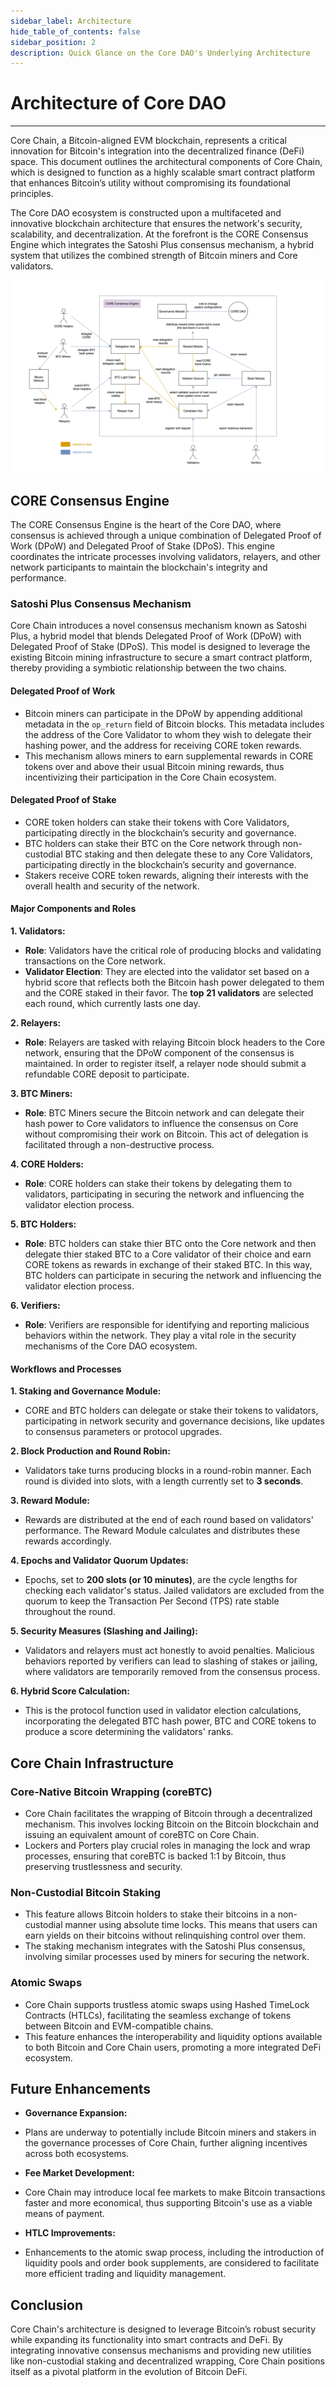 ```yaml
---
sidebar_label: Architecture
hide_table_of_contents: false
sidebar_position: 2
description: Quick Glance on the Core DAO's Underlying Architecture
---
```


# Architecture of Core DAO
---

Core Chain, a Bitcoin-aligned EVM blockchain, represents a critical innovation for Bitcoin's integration into the decentralized finance (DeFi) space. This document outlines the architectural components of Core Chain, which is designed to function as a highly scalable smart contract platform that enhances Bitcoin’s utility without compromising its foundational principles.

The Core DAO ecosystem is constructed upon a multifaceted and innovative blockchain architecture that ensures the network's security, scalability, and decentralization. At the forefront is the CORE Consensus Engine which integrates the Satoshi Plus consensus mechanism, a hybrid system that utilizes the combined strength of Bitcoin miners and Core validators.


![architecture](../../../static/img/architecture.png)

## CORE Consensus Engine
The CORE Consensus Engine is the heart of the Core DAO, where consensus is achieved through a unique combination of Delegated Proof of Work (DPoW) and Delegated Proof of Stake (DPoS). This engine coordinates the intricate processes involving validators, relayers, and other network participants to maintain the blockchain's integrity and performance.

### Satoshi Plus Consensus Mechanism

Core Chain introduces a novel consensus mechanism known as Satoshi Plus, a hybrid model that blends Delegated Proof of Work (DPoW) with Delegated Proof of Stake (DPoS). This model is designed to leverage the existing Bitcoin mining infrastructure to secure a smart contract platform, thereby providing a symbiotic relationship between the two chains.

#### Delegated Proof of Work
- Bitcoin miners can participate in the DPoW by appending additional metadata in the `op_return` field of Bitcoin blocks. This metadata includes the address of the Core Validator to whom they wish to delegate their hashing power, and the address for receiving CORE token rewards.
- This mechanism allows miners to earn supplemental rewards in CORE tokens over and above their usual Bitcoin mining rewards, thus incentivizing their participation in the Core Chain ecosystem.

#### Delegated Proof of Stake
- CORE token holders can stake their tokens with Core Validators, participating directly in the blockchain’s security and governance.
- BTC holders can stake their BTC on the Core network through non-custodial BTC staking and then delegate these to any Core Validators, participating directly in the blockchain’s security and governance.
- Stakers receive CORE token rewards, aligning their interests with the overall health and security of the network.

#### Major Components and Roles 

**1. Validators:**
   - **Role**: Validators have the critical role of producing blocks and validating transactions on the Core network.
   - **Validator Election**: They are elected into the validator set based on a hybrid score that reflects both the Bitcoin hash power delegated to them and the CORE staked in their favor. The **top 21 validators** are selected each round, which currently lasts one day.

**2. Relayers:**
   - **Role**: Relayers are tasked with relaying Bitcoin block headers to the Core network, ensuring that the DPoW component of the consensus is maintained. In order to register itself, a relayer node should submit a refundable CORE deposit to participate.

**3. BTC Miners:**
   - **Role**: BTC Miners secure the Bitcoin network and can delegate their hash power to Core validators to influence the consensus on Core without compromising their work on Bitcoin. This act of delegation is facilitated through a non-destructive process.

**4. CORE Holders:**
   - **Role**: CORE holders can stake their tokens by delegating them to validators, participating in securing the network and influencing the validator election process.

**5. BTC Holders:**
   - **Role**: BTC holders can stake thier BTC onto the Core network and then delegate thier staked BTC to a Core validator of their choice and earn CORE tokens as rewards in exchange of their staked BTC. In this way, BTC holders can participate in securing the network and influencing the validator election process.

**6. Verifiers:**
   - **Role**: Verifiers are responsible for identifying and reporting malicious behaviors within the network. They play a vital role in the security mechanisms of the Core DAO ecosystem.

#### Workflows and Processes

**1. Staking and Governance Module:**
   - CORE and BTC holders can delegate or stake their tokens to validators, participating in network security and governance decisions, like updates to consensus parameters or protocol upgrades.

**2. Block Production and Round Robin:**
   - Validators take turns producing blocks in a round-robin manner. Each round is divided into slots, with a length currently set to **3 seconds**.

**3. Reward Module:**
   - Rewards are distributed at the end of each round based on validators' performance. The Reward Module calculates and distributes these rewards accordingly.

**4. Epochs and Validator Quorum Updates:**
   - Epochs, set to **200 slots (or 10 minutes)**, are the cycle lengths for checking each validator's status. Jailed validators are excluded from the quorum to keep the Transaction Per Second (TPS) rate stable throughout the round.

**5. Security Measures (Slashing and Jailing):**
   - Validators and relayers must act honestly to avoid penalties. Malicious behaviors reported by verifiers can lead to slashing of stakes or jailing, where validators are temporarily removed from the consensus process.

**6. Hybrid Score Calculation:**
   - This is the protocol function used in validator election calculations, incorporating the delegated BTC hash power, BTC and CORE tokens to produce a score determining the validators' ranks.


## Core Chain Infrastructure

### Core-Native Bitcoin Wrapping (coreBTC)
- Core Chain facilitates the wrapping of Bitcoin through a decentralized mechanism. This involves locking Bitcoin on the Bitcoin blockchain and issuing an equivalent amount of coreBTC on Core Chain.
- Lockers and Porters play crucial roles in managing the lock and wrap processes, ensuring that coreBTC is backed 1:1 by Bitcoin, thus preserving trustlessness and security.

### Non-Custodial Bitcoin Staking
- This feature allows Bitcoin holders to stake their bitcoins in a non-custodial manner using absolute time locks. This means that users can earn yields on their bitcoins without relinquishing control over them.
- The staking mechanism integrates with the Satoshi Plus consensus, involving similar processes used by miners for securing the network.

### Atomic Swaps
- Core Chain supports trustless atomic swaps using Hashed TimeLock Contracts (HTLCs), facilitating the seamless exchange of tokens between Bitcoin and EVM-compatible chains.
- This feature enhances the interoperability and liquidity options available to both Bitcoin and Core Chain users, promoting a more integrated DeFi ecosystem.

## Future Enhancements

* **Governance Expansion:**
- Plans are underway to potentially include Bitcoin miners and stakers in the governance processes of Core Chain, further aligning incentives across both ecosystems.

* **Fee Market Development:**
- Core Chain may introduce local fee markets to make Bitcoin transactions faster and more economical, thus supporting Bitcoin's use as a viable means of payment.

* **HTLC Improvements:**
- Enhancements to the atomic swap process, including the introduction of liquidity pools and order book supplements, are considered to facilitate more efficient trading and liquidity management.

## Conclusion

Core Chain's architecture is designed to leverage Bitcoin’s robust security while expanding its functionality into smart contracts and DeFi. By integrating innovative consensus mechanisms and providing new utilities like non-custodial staking and decentralized wrapping, Core Chain positions itself as a pivotal platform in the evolution of Bitcoin DeFi.